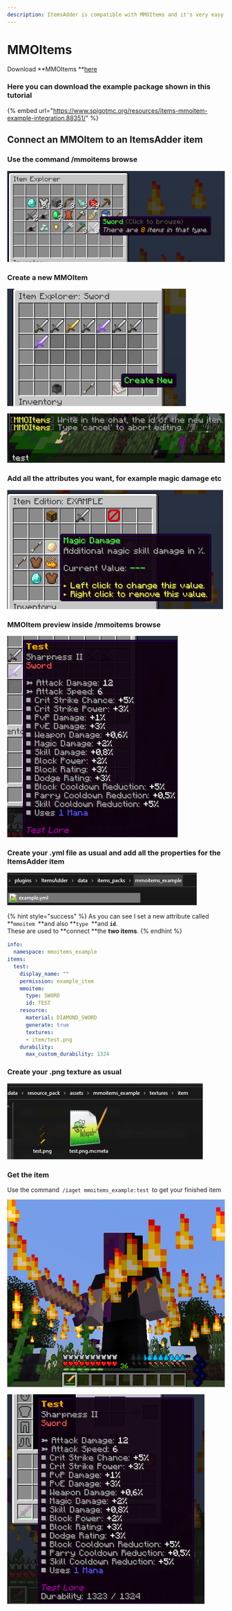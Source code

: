 ```yaml
---
description: ItemsAdder is compatible with MMOItems and it's very easy to integrate.
---
```


# MMOItems

Download \*\*MMOItems \*\*[here](https://www.spigotmc.org/resources/mmoitems-premium.39267/)

### Here you can download the example package shown in this tutorial

{% embed url="https://www.spigotmc.org/resources/items-mmoitem-example-integration.88351/" %}

## Connect an MMOItem to an ItemsAdder item

### Use the command /mmoitems browse

![](<../../../.gitbook/assets/immagine (25).png>)

### Create a new MMOItem

![](<../../../.gitbook/assets/immagine (26).png>)

![](<../../../.gitbook/assets/immagine (29).png>)

### Add all the attributes you want, for example magic damage etc

![](<../../../.gitbook/assets/immagine (28).png>)

### MMOItem preview inside /mmoitems browse

![](<../../../.gitbook/assets/immagine (30).png>)

### Create your .yml file as usual and add all the properties for the ItemsAdder item

![](<../../../.gitbook/assets/immagine (32).png>)

{% hint style="success" %}
As you can see I set a new attribute called \*\*`mmoitem `\*\*and also \*\*`type `\*\*and **`id`**.\
These are used to \*\*connect \*\*the **two items**.
{% endhint %}

```yaml
info:
  namespace: mmoitems_example
items:
  test:
    display_name: ""
    permission: example_item
    mmoitem:
      type: SWORD
      id: TEST
    resource:
      material: DIAMOND_SWORD
      generate: true
      textures:
      - item/test.png
    durability:
      max_custom_durability: 1324
```

### Create your .png texture as usual

![](<../../../.gitbook/assets/immagine (31).png>)

### Get the item

Use the command`  /iaget mmoitems_example:test  `to get your finished item

![](<../../../.gitbook/assets/immagine (33).png>)

![](<../../../.gitbook/assets/immagine (34).png>)
